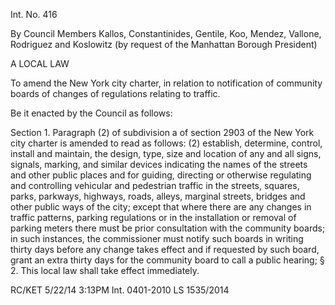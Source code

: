 
Int. No. 416
 
By Council Members Kallos, Constantinides, Gentile, Koo, Mendez, Vallone, Rodriguez and Koslowitz (by request of the Manhattan Borough President)

A LOCAL LAW

To amend the New York city charter, in relation to notification of community boards of changes of regulations relating to traffic.
 
Be it enacted by the Council as follows:
 
Section 1.  Paragraph (2) of subdivision a of section 2903 of the New York city charter is amended to read as follows:
(2) establish, determine, control, install and maintain, the design, type, size and location of any and all signs, signals, marking, and similar devices indicating the names of the streets and other public places and for guiding, directing or otherwise regulating and controlling vehicular and pedestrian traffic in the streets, squares, parks, parkways, highways, roads, alleys, marginal streets, bridges and other public ways of the city; except that where there are any changes in traffic patterns, parking regulations or in the installation or removal of parking meters there must be prior consultation with the community boards; in such instances, the commissioner must notify such boards in writing thirty days before any change takes effect and if requested by such board, grant an extra thirty days for the community board to call a public hearing;
§ 2. This local law shall take effect immediately.

RC/KET 5/22/14 3:13PM
Int. 0401-2010 
LS 1535/2014

